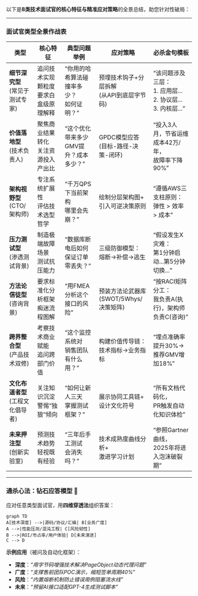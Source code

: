以下是**8类技术面试官的核心特征与精准应对策略**的全景总结，助您针对性破局：

---

### **面试官类型全景作战表**
| 类型                                 | 核心特征                                 | 典型问题举例                               | 应对策略                                     | 必杀金句模板                                                 |
| ------------------------------------ | ---------------------------------------- | ------------------------------------------ | -------------------------------------------- | ------------------------------------------------------------ |
| **细节深究型**<br>(常见于测试专家)   | 追问技术实现颗粒度<br>要求白盒级原理解释 | “你用的哈希算法碰撞率多少？<br>如何证明？” | 预埋技术钩子+分层拆解<br>(从API到底层字节码) | “该问题涉及三层：<br>1. 应用层... 2. 协议层... 3. 内核层...” |
| **价值落地型**<br>(技术负责人)       | 聚焦商业结果转化<br>关注资源投入产出比   | “这个优化带来多少<br>GMV提升？成本多少？”  | GPDC模型应答<br>(目标-路径-决策-闭环)        | “投入3人月，节省运维成本42万/年，<br>故障率下降90%”          |
| **架构视野型**<br>(CTO/架构师)       | 专注系统扩展性<br>评估技术选型哲学       | “千万QPS下当前架构<br>哪里会先崩？”        | 绘制分层架构图+<br>引入可逆决策原则          | “遵循AWS三支柱原则：<br>弹性 > 效率 > 成本”                  |
| **压力测试型**<br>(渗透测试背景)     | 制造极端故障场景<br>测试抗压能力         | “数据库断电后如何<br>保证订单零丢失？”     | 三级防御模型：<br>熔断→补偿→逃生             | “假设发生X灾难：<br>第1分钟启动...第5分钟切换...”            |
| **方法论信徒型**<br>(咨询背景)       | 要求标准化分析框架<br>痴迷流程图解       | “用FMEA分析这个<br>接口的风险”             | 预装方法论武器库<br>(SWOT/5Whys/决策矩阵)    | “按RACI矩阵分工：<br>我负责A(执行)，架构师负责C(咨询)”       |
| **跨界整合型**<br>(产品技术双修)     | 考察技术商业赋能<br>追问跨部门价值       | “这个监控系统对<br>销售团队有什么用？”     | 构建价值传导链：<br>技术指标→业务指标        | “埋点准确率提升30%→<br>推荐GMV增加18%”                       |
| **文化布道者型**<br>(工程文化倡导者) | 关注知识沉淀<br>警惕“独狼”倾向           | “如何让新人三天<br>掌握测试框架？”         | 展示协同工具链+<br>设计文化符号              | “所有文档代码化，<br>PR触发自动化知识体检”                   |
| **未来押注型**<br>(创新实验室)       | 预测技术趋势<br>轻视既有经验             | “三年后手工测试<br>会消失吗？”             | 技术成熟度曲线分析+<br>激进学习计划          | “参照Gartner曲线，<br>2025年将进入泡沫破裂期”                |

---

### **通杀心法：钻石应答模型** 💎
应对任意类型面试官，用**四维穿透法**组织答案：
```mermaid
graph TD
A[技术深度] -->|源码/协议/汇编| B[业务广度]
A -->|性能压测/混沌工程| C[风险韧性]
B -->|ROI/市占率/用户体验| D[未来演进]
C --> D
```

**示例应用**（被问及自动化框架）：  
- **深度**：_“用字节码增强技术解决PageObject动态代理问题”_  
- **广度**：_“支撑售前团队POC演示，缩短签单周期40%”_  
- **风险**：_“内置熔断机制防止错误用例阻塞流水线”_  
- **未来**：_“预留AI接口适配GPT-4生成测试脚本”_  

